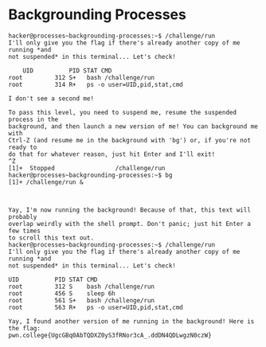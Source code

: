 # Backgrounding Processes    
    hacker@processes~backgrounding-processes:~$ /challenge/run
    I'll only give you the flag if there's already another copy of me running *and 
    not suspended* in this terminal... Let's check!

        UID          PID STAT CMD
    root         312 S+   bash /challenge/run
    root         314 R+   ps -o user=UID,pid,stat,cmd

    I don't see a second me!

    To pass this level, you need to suspend me, resume the suspended process in the 
    background, and then launch a new version of me! You can background me with 
    Ctrl-Z (and resume me in the background with 'bg') or, if you're not ready to 
    do that for whatever reason, just hit Enter and I'll exit!
    ^Z
    [1]+  Stopped                 /challenge/run
    hacker@processes~backgrounding-processes:~$ bg
    [1]+ /challenge/run &



    Yay, I'm now running the background! Because of that, this text will probably 
    overlap weirdly with the shell prompt. Don't panic; just hit Enter a few times 
    to scroll this text out.
    hacker@processes~backgrounding-processes:~$ /challenge/run
    I'll only give you the flag if there's already another copy of me running *and 
    not suspended* in this terminal... Let's check!

    UID          PID STAT CMD
    root         312 S    bash /challenge/run
    root         456 S    sleep 6h
    root         561 S+   bash /challenge/run
    root         563 R+   ps -o user=UID,pid,stat,cmd

    Yay, I found another version of me running in the background! Here is the flag:
    pwn.college{UgcGBq0AbTQDXZ0yS3fRNor3cA_.ddDN4QDLwgzN0czW}